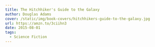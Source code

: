 ```yaml
---
title: The Hitchhiker's Guide to the Galaxy
author: Douglas Adams
cover: /static/img/book-covers/hitchhikers-guide-to-the-galaxy.jpg
url: https://amzn.to/3ciihn3
date: 2015-08-01
tags:
  - Science Fiction
---
```


